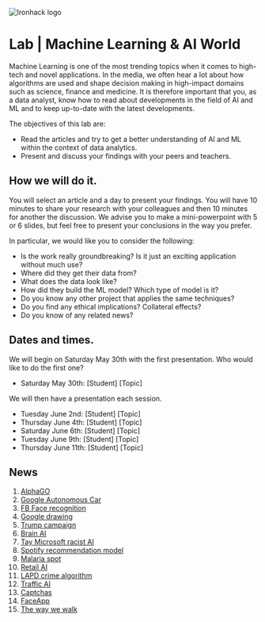 ![Ironhack logo](https://i.imgur.com/1QgrNNw.png)

# Lab | Machine Learning & AI World
Machine Learning is one of the most trending topics when it comes to high-tech and novel applications. In the media, we often hear a lot about how algorithms are used and shape decision making in high-impact domains such as science, finance and medicine. It is therefore important that you, as a data analyst, know how to read about developments in the field of AI and ML and to keep up-to-date with the latest developments. 

The objectives of this lab are:
* Read the articles and try to get a better understanding of AI and ML within the context of data analytics. 
* Present and discuss your findings with your peers and teachers.

## How we will do it.

You will select an article and a day to present your findings. You will have 10 minutes to share your research with your colleagues and then 10 minutes for another the discussion. We advise you to make a mini-powerpoint with 5 or 6 slides, but feel free to present your conclusions in the way you prefer. 

In particular, we would like you to consider the following: 

* Is the work really groundbreaking? Is it just an exciting application without much use? 
* Where did they get their data from?
* What does the data look like? 
* How did they build the ML model? Which type of model is it?
* Do you know any other project that applies the same techniques? 
* Do you find any ethical implications? Collateral effects?
* Do you know of any related news? 

## Dates and times.

We will begin on Saturday May 30th with the first presentation. Who would like to do the first one?

* Saturday May 30th: [Student] [Topic] 

We will then have a presentation each session. 

* Tuesday June 2nd: [Student] [Topic] 
* Thursday June 4th: [Student] [Topic] 
* Saturday June 6th: [Student] [Topic] 
* Tuesday June 9th: [Student] [Topic] 
* Thursday June 11th: [Student] [Topic] 

## News 
1. [AlphaGO](https://www.blog.google/technology/ai/alphago-machine-learning-game-go/)
2. [Google Autonomous Car](https://www.iflscience.com/technology/google-has-developed-self-driving-car/)
3. [FB Face recognition](https://gizmodo.com/facebooks-new-face-recognition-features-what-we-do-an-1823359911)
4. [Google drawing](https://www.theverge.com/2017/4/11/15263434/google-ai-autodraw-doodle-bot-drawing-image-recognition)
5. [Trump campaign](https://hackernoon.com/did-donald-trump-use-artificial-intelligence-to-win-the-election-8008c2c0bf59)
6. [Brain AI](https://www.iflscience.com/brain/artificial-intelligence-recreates-images-from-inside-the-human-brain/)
7. [Tay Microsoft racist AI](https://www.theverge.com/2016/3/24/11297050/tay-microsoft-chatbot-racist)
8. [Spotify recommendation model](https://medium.com/@terry.foley555/spotify-algorithms-5f38b6b6db58)
9. [Malaria spot](https://www.sciencedaily.com/releases/2016/04/160425095546.htm)
10. [Retail AI](https://www.forbes.com/sites/bernardmarr/2018/08/10/how-fashion-retailer-hm-is-betting-on-artificial-intelligence-and-big-data-to-regain-profitability/#65bdfc7a5b00)
11. [LAPD crime algorithm](https://www.wired.com/story/los-angeles-police-department-predictive-policing/)
12. [Traffic AI](https://motherboard.vice.com/en_us/article/jp3dn7/new-ai-algorithm-beats-even-the-worlds-worst-traffic)
13. [Captchas](https://www.techradar.com/news/captcha-if-you-can-how-youve-been-training-ai-for-years-without-realising-it)
14. [FaceApp](https://techcrunch.com/2017/02/08/faceapp-uses-neural-networks-for-photorealistic-selfie-tweaks/?guccounter=1)
15. [The way we walk](https://medium.com/health-ai/googles-ai-can-see-through-your-eyes-what-doctors-can-t-c1031c0b3df4)
